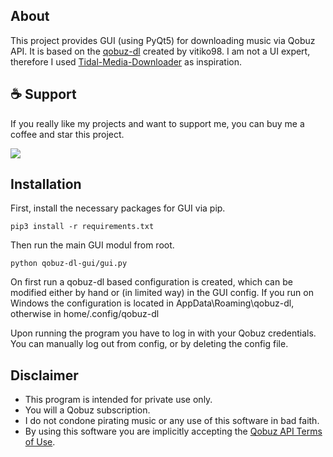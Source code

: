 ## About

This project provides GUI (using PyQt5) for downloading music via Qobuz API.
It is based on the [qobuz-dl](https://github.com/vitiko98/qobuz-dl) created by vitiko98. I am not a UI expert, therefore I used [Tidal-Media-Downloader](https://github.com/yaronzz/Tidal-Media-Downloader) as inspiration.

## ☕ Support

If you really like my projects and want to support me, you can buy me a coffee and star this project.

[<img src="https://cdn.buymeacoffee.com/buttons/arial-orange.png">](https://www.buymeacoffee.com/yashock)

## Installation

First, install the necessary packages for GUI via pip.

`pip3 install -r requirements.txt`

Then run the main GUI modul from root.

`python qobuz-dl-gui/gui.py`

On first run a qobuz-dl based configuration is created, which can be modified either by hand or (in limited way) in the GUI config. If you run on Windows the configuration is located in AppData\Roaming\qobuz-dl, otherwise in home/.config/qobuz-dl

Upon running the program you have to log in with your Qobuz credentials. You can manually log out from config, or by deleting the config file.

## Disclaimer

- This program is intended for private use only.
- You will a Qobuz subscription.
- I do not condone pirating music or any use of this software in bad faith.
- By using this software you are implicitly accepting the [Qobuz API Terms of Use](https://static.qobuz.com/apps/api/QobuzAPI-TermsofUse.pdf).
